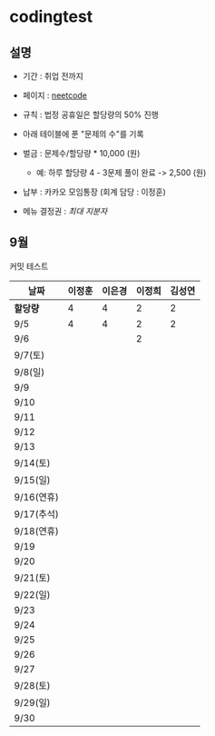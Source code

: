 # codingtest

## 설명
- 기간 : 취업 전까지 

- 페이지 : [neetcode](https://neetcode.io/roadmap)
- 규칙 : 
    법정 공휴일은 할당량의 50% 진행
- 아래 테이블에 푼 "문제의 수"를 기록

- 벌금 : 문제수/할당량 * 10,000 (원)
    - 예: 하루 할당량 4 - 3문제 풀이 완료 -> 2,500 (원)

- 납부 : 카카오 모임통장 (회계 담당 : 이정훈)
- 메뉴 결정권 : *최대 지분자*

## 9월

커밋 테스트

| 날짜 | 이정훈 | 이은경 | 이정희 | 김성연 |
|------|---------|-----------|-----------|-----------|
| **할당량** | 4 | 4 | 2 | 2 | 
| 9/5 | 4 | 4 | 2 | 2 
| 9/6 |  |  | 2 |
| 9/7(토) |  |  |  |
| 9/8(일) |  |  |  |
| 9/9 |  |  |  |
| 9/10 |  |  |  |
| 9/11 |  |  |  |
| 9/12 |  |  |  |
| 9/13 |  |  |  |
| 9/14(토) |  |  |  |
| 9/15(일) |  |  |  |
| 9/16(연휴) |  |  |  |
| 9/17(추석) |  |  |  |
| 9/18(연휴) |  |  |  |
| 9/19 |  |  |  |
| 9/20 |  |  |  |
| 9/21(토) |  |  |  |
| 9/22(일) |  |  |  |
| 9/23 |  |  |  |
| 9/24 |  |  |  |
| 9/25 |  |  |  |
| 9/26 |  |  |  |
| 9/27 |  |  |  |
| 9/28(토) |  |  |  |
| 9/29(일) |  |  |  |
| 9/30 |  |  |  |

##
